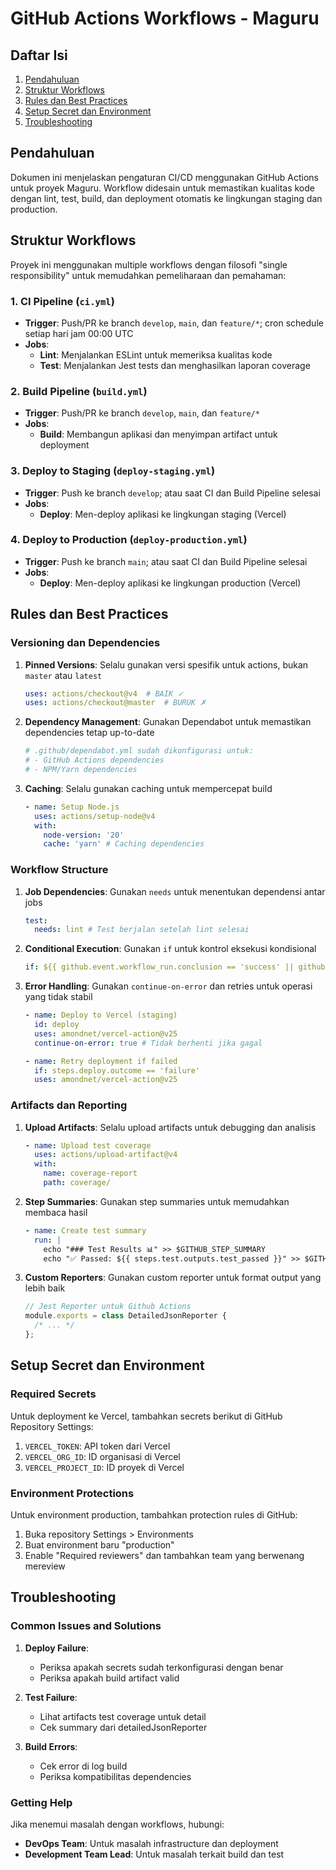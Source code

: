 # GitHub Actions Workflows - Maguru

## Daftar Isi

1. [Pendahuluan](#pendahuluan)
2. [Struktur Workflows](#struktur-workflows)
3. [Rules dan Best Practices](#rules-dan-best-practices)
4. [Setup Secret dan Environment](#setup-secret-dan-environment)
5. [Troubleshooting](#troubleshooting)

## Pendahuluan

Dokumen ini menjelaskan pengaturan CI/CD menggunakan GitHub Actions untuk proyek Maguru. Workflow didesain untuk memastikan kualitas kode dengan lint, test, build, dan deployment otomatis ke lingkungan staging dan production.

## Struktur Workflows

Proyek ini menggunakan multiple workflows dengan filosofi "single responsibility" untuk memudahkan pemeliharaan dan pemahaman:

### 1. CI Pipeline (`ci.yml`)

- **Trigger**: Push/PR ke branch `develop`, `main`, dan `feature/*`; cron schedule setiap hari jam 00:00 UTC
- **Jobs**:
  - **Lint**: Menjalankan ESLint untuk memeriksa kualitas kode
  - **Test**: Menjalankan Jest tests dan menghasilkan laporan coverage

### 2. Build Pipeline (`build.yml`)

- **Trigger**: Push/PR ke branch `develop`, `main`, dan `feature/*`
- **Jobs**:
  - **Build**: Membangun aplikasi dan menyimpan artifact untuk deployment

### 3. Deploy to Staging (`deploy-staging.yml`)

- **Trigger**: Push ke branch `develop`; atau saat CI dan Build Pipeline selesai
- **Jobs**:
  - **Deploy**: Men-deploy aplikasi ke lingkungan staging (Vercel)

### 4. Deploy to Production (`deploy-production.yml`)

- **Trigger**: Push ke branch `main`; atau saat CI dan Build Pipeline selesai
- **Jobs**:
  - **Deploy**: Men-deploy aplikasi ke lingkungan production (Vercel)

## Rules dan Best Practices

### Versioning dan Dependencies

1. **Pinned Versions**: Selalu gunakan versi spesifik untuk actions, bukan `master` atau `latest`

   ```yaml
   uses: actions/checkout@v4  # BAIK ✓
   uses: actions/checkout@master  # BURUK ✗
   ```

2. **Dependency Management**: Gunakan Dependabot untuk memastikan dependencies tetap up-to-date

   ```yaml
   # .github/dependabot.yml sudah dikonfigurasi untuk:
   # - GitHub Actions dependencies
   # - NPM/Yarn dependencies
   ```

3. **Caching**: Selalu gunakan caching untuk mempercepat build
   ```yaml
   - name: Setup Node.js
     uses: actions/setup-node@v4
     with:
       node-version: '20'
       cache: 'yarn' # Caching dependencies
   ```

### Workflow Structure

1. **Job Dependencies**: Gunakan `needs` untuk menentukan dependensi antar jobs

   ```yaml
   test:
     needs: lint # Test berjalan setelah lint selesai
   ```

2. **Conditional Execution**: Gunakan `if` untuk kontrol eksekusi kondisional

   ```yaml
   if: ${{ github.event.workflow_run.conclusion == 'success' || github.event_name == 'push' }}
   ```

3. **Error Handling**: Gunakan `continue-on-error` dan retries untuk operasi yang tidak stabil

   ```yaml
   - name: Deploy to Vercel (staging)
     id: deploy
     uses: amondnet/vercel-action@v25
     continue-on-error: true # Tidak berhenti jika gagal

   - name: Retry deployment if failed
     if: steps.deploy.outcome == 'failure'
     uses: amondnet/vercel-action@v25
   ```

### Artifacts dan Reporting

1. **Upload Artifacts**: Selalu upload artifacts untuk debugging dan analisis

   ```yaml
   - name: Upload test coverage
     uses: actions/upload-artifact@v4
     with:
       name: coverage-report
       path: coverage/
   ```

2. **Step Summaries**: Gunakan step summaries untuk memudahkan membaca hasil

   ```yaml
   - name: Create test summary
     run: |
       echo "### Test Results 📊" >> $GITHUB_STEP_SUMMARY
       echo "✅ Passed: ${{ steps.test.outputs.test_passed }}" >> $GITHUB_STEP_SUMMARY
   ```

3. **Custom Reporters**: Gunakan custom reporter untuk format output yang lebih baik
   ```javascript
   // Jest Reporter untuk Github Actions
   module.exports = class DetailedJsonReporter {
     /* ... */
   };
   ```

## Setup Secret dan Environment

### Required Secrets

Untuk deployment ke Vercel, tambahkan secrets berikut di GitHub Repository Settings:

1. `VERCEL_TOKEN`: API token dari Vercel
2. `VERCEL_ORG_ID`: ID organisasi di Vercel
3. `VERCEL_PROJECT_ID`: ID proyek di Vercel

### Environment Protections

Untuk environment production, tambahkan protection rules di GitHub:

1. Buka repository Settings > Environments
2. Buat environment baru "production"
3. Enable "Required reviewers" dan tambahkan team yang berwenang mereview

## Troubleshooting

### Common Issues and Solutions

1. **Deploy Failure**:
   - Periksa apakah secrets sudah terkonfigurasi dengan benar
   - Periksa apakah build artifact valid

2. **Test Failure**:
   - Lihat artifacts test coverage untuk detail
   - Cek summary dari detailedJsonReporter

3. **Build Errors**:
   - Cek error di log build
   - Periksa kompatibilitas dependencies

### Getting Help

Jika menemui masalah dengan workflows, hubungi:

- **DevOps Team**: Untuk masalah infrastructure dan deployment
- **Development Team Lead**: Untuk masalah terkait build dan test

